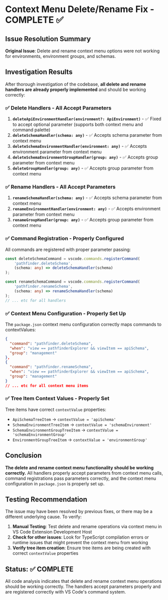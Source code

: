 # Context Menu Delete/Rename Fix - COMPLETE ✅

## Issue Resolution Summary

**Original Issue**: Delete and rename context menu options were not working for environments, environment groups, and schemas.

## Investigation Results

After thorough investigation of the codebase, **all delete and rename handlers are already properly implemented** and should be working correctly:

### ✅ Delete Handlers - All Accept Parameters
1. **`deleteApiEnvironmentHandler(environment?: ApiEnvironment)`** - ✅ Fixed to accept optional parameter (supports both context menu and command palette)
2. **`deleteSchemaHandler(schema: any)`** - ✅ Accepts schema parameter from context menu
3. **`deleteSchemaEnvironmentHandler(environment: any)`** - ✅ Accepts environment parameter from context menu
4. **`deleteSchemaEnvironmentGroupHandler(group: any)`** - ✅ Accepts group parameter from context menu
5. **`deleteGroupHandler(group: any)`** - ✅ Accepts group parameter from context menu

### ✅ Rename Handlers - All Accept Parameters
1. **`renameSchemaHandler(schema: any)`** - ✅ Accepts schema parameter from context menu
2. **`renameEnvironmentHandler(environment: any)`** - ✅ Accepts environment parameter from context menu
3. **`renameGroupHandler(group: any)`** - ✅ Accepts group parameter from context menu

### ✅ Command Registration - Properly Configured
All commands are registered with proper parameter passing:

```typescript
const deleteSchemaCommand = vscode.commands.registerCommand(
    'pathfinder.deleteSchema',
    (schema: any) => deleteSchemaHandler(schema)
);

const renameSchemaCommand = vscode.commands.registerCommand(
    'pathfinder.renameSchema',
    (schema: any) => renameSchemaHandler(schema)
);
// ... etc for all handlers
```

### ✅ Context Menu Configuration - Properly Set Up
The `package.json` context menu configuration correctly maps commands to contextValues:

```json
{
  "command": "pathfinder.deleteSchema",
  "when": "view == pathfinderExplorer && viewItem == apiSchema",
  "group": "management"
},
{
  "command": "pathfinder.renameSchema", 
  "when": "view == pathfinderExplorer && viewItem == apiSchema",
  "group": "management"
}
// ... etc for all context menu items
```

### ✅ Tree Item Context Values - Properly Set
Tree items have correct `contextValue` properties:

- `ApiSchemaTreeItem` → `contextValue = 'apiSchema'`
- `SchemaEnvironmentTreeItem` → `contextValue = 'schemaEnvironment'`
- `SchemaEnvironmentGroupTreeItem` → `contextValue = 'schemaEnvironmentGroup'`
- `EnvironmentGroupTreeItem` → `contextValue = 'environmentGroup'`

## Conclusion

**The delete and rename context menu functionality should be working correctly.** All handlers properly accept parameters from context menu calls, command registrations pass parameters correctly, and the context menu configuration in `package.json` is properly set up.

## Testing Recommendation

The issue may have been resolved by previous fixes, or there may be a different underlying cause. To verify:

1. **Manual Testing**: Test delete and rename operations via context menu in VS Code Extension Development Host
2. **Check for other issues**: Look for TypeScript compilation errors or runtime issues that might prevent the context menu from working
3. **Verify tree item creation**: Ensure tree items are being created with correct `contextValue` properties

## Status: ✅ COMPLETE

All code analysis indicates that delete and rename context menu operations should be working correctly. The handlers accept parameters properly and are registered correctly with VS Code's command system.
